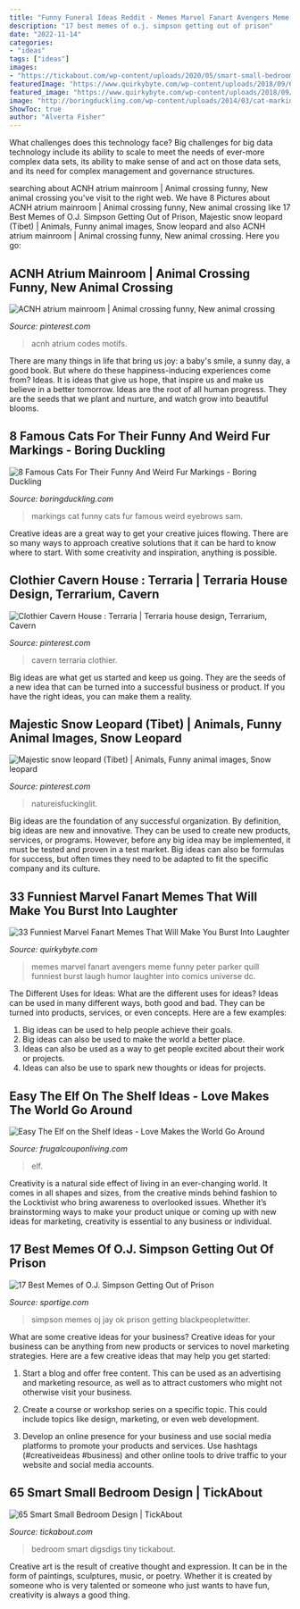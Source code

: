 ```yaml
---
title: "Funny Funeral Ideas Reddit - Memes Marvel Fanart Avengers Meme Funny Peter Parker Quill Funniest Burst Laugh Humor Laughter Into Comics Universe Dc"
description: "17 best memes of o.j. simpson getting out of prison"
date: "2022-11-14"
categories:
- "ideas"
tags: ["ideas"]
images:
- "https://tickabout.com/wp-content/uploads/2020/05/smart-small-bedroom-design-ideas-digsdigs-1589960757c48lp.jpg"
featuredImage: "https://www.quirkybyte.com/wp-content/uploads/2018/09/6e4e2b2e1f169ba635eaef38e4e4f807.jpg"
featured_image: "https://www.quirkybyte.com/wp-content/uploads/2018/09/6e4e2b2e1f169ba635eaef38e4e4f807.jpg"
image: "http://boringduckling.com/wp-content/uploads/2014/03/cat-markings-1-1.jpg"
ShowToc: true
author: "Alverta Fisher"
---
```



What challenges does this technology face?
Big challenges for big data technology include its ability to scale to meet the needs of ever-more complex data sets, its ability to make sense of and act on those data sets, and its need for complex management and governance structures.

	

		
searching about ACNH atrium mainroom | Animal crossing funny, New animal crossing you've visit to the right web. We have 8 Pictures about ACNH atrium mainroom | Animal crossing funny, New animal crossing like 17 Best Memes of O.J. Simpson Getting Out of Prison, Majestic snow leopard (Tibet) | Animals, Funny animal images, Snow leopard and also ACNH atrium mainroom | Animal crossing funny, New animal crossing. Here you go:
		
    
## ACNH Atrium Mainroom | Animal Crossing Funny, New Animal Crossing

<img loading=lazy src="https://i.pinimg.com/736x/cb/6e/e0/cb6ee06cd6d6a8d350e6296585c18f86.jpg" onerror="this.onerror=null;this.src='https://tse4.mm.bing.net/th?id=OIP.4zW-6t_OusSmDtIhSuboSgHaId&amp;pid=15.1';" alt="ACNH atrium mainroom | Animal crossing funny, New animal crossing">

_Source: pinterest.com_

>acnh atrium codes motifs. 

	

There are many things in life that bring us joy: a baby's smile, a sunny day, a good book. But where do these happiness-inducing experiences come from? Ideas. It is ideas that give us hope, that inspire us and make us believe in a better tomorrow. Ideas are the root of all human progress. They are the seeds that we plant and nurture, and watch grow into beautiful blooms.

    
## 8 Famous Cats For Their Funny And Weird Fur Markings - Boring Duckling

<img loading=lazy src="http://boringduckling.com/wp-content/uploads/2014/03/cat-markings-1-1.jpg" onerror="this.onerror=null;this.src='https://tse4.mm.bing.net/th?id=OIP.J_AHcxfd6DczcDjqEV77KwHaHa&amp;pid=15.1';" alt="8 Famous Cats For Their Funny And Weird Fur Markings - Boring Duckling">

_Source: boringduckling.com_

>markings cat funny cats fur famous weird eyebrows sam. 

	

Creative ideas are a great way to get your creative juices flowing. There are so many ways to approach creative solutions that it can be hard to know where to start. With some creativity and inspiration, anything is possible.

    
## Clothier Cavern House : Terraria | Terraria House Design, Terrarium, Cavern

<img loading=lazy src="https://i.pinimg.com/736x/19/74/20/19742006a5c928b799eea8742af07cc9.jpg" onerror="this.onerror=null;this.src='https://tse1.mm.bing.net/th?id=OIP.eIiU053iEHSLaH2KEtFBogHaEL&amp;pid=15.1';" alt="Clothier Cavern House : Terraria | Terraria house design, Terrarium, Cavern">

_Source: pinterest.com_

>cavern terraria clothier. 

	

Big ideas are what get us started and keep us going. They are the seeds of a new idea that can be turned into a successful business or product. If you have the right ideas, you can make them a reality.

    
## Majestic Snow Leopard (Tibet) | Animals, Funny Animal Images, Snow Leopard

<img loading=lazy src="https://i.pinimg.com/736x/ca/c6/a7/cac6a7fdb7602426e7cad881a10744c2.jpg" onerror="this.onerror=null;this.src='https://tse3.mm.bing.net/th?id=OIP.AuDvuISHlxGMyLamr1F0SgHaKY&amp;pid=15.1';" alt="Majestic snow leopard (Tibet) | Animals, Funny animal images, Snow leopard">

_Source: pinterest.com_

>natureisfuckinglit. 

	

Big ideas are the foundation of any successful organization. By definition, big ideas are new and innovative. They can be used to create new products, services, or programs. However, before any big idea may be implemented, it must be tested and proven in a test market. Big ideas can also be formulas for success, but often times they need to be adapted to fit the specific company and its culture.

    
## 33 Funniest Marvel Fanart Memes That Will Make You Burst Into Laughter

<img loading=lazy src="https://www.quirkybyte.com/wp-content/uploads/2018/09/6e4e2b2e1f169ba635eaef38e4e4f807.jpg" onerror="this.onerror=null;this.src='https://tse4.mm.bing.net/th?id=OIP.qGWCsgi8gmd1A3XpekWsoQAAAA&amp;pid=15.1';" alt="33 Funniest Marvel Fanart Memes That Will Make You Burst Into Laughter">

_Source: quirkybyte.com_

>memes marvel fanart avengers meme funny peter parker quill funniest burst laugh humor laughter into comics universe dc. 

	

The Different Uses for Ideas: What are the different uses for ideas?
Ideas can be used in many different ways, both good and bad. They can be turned into products, services, or even concepts. Here are a few examples:
1. Big ideas can be used to help people achieve their goals. 
2. Big ideas can also be used to make the world a better place. 
3. Ideas can also be used as a way to get people excited about their work or projects. 
4. Ideas can also be use to spark new thoughts or ideas for projects.

    
## Easy The Elf On The Shelf Ideas - Love Makes The World Go Around

<img loading=lazy src="https://www.frugalcouponliving.com/wp-content/uploads/2014/10/Elf-On-The-Shelf-Ideas-Frugal-Coupon-LIving-Globe.jpg" onerror="this.onerror=null;this.src='https://tse1.mm.bing.net/th?id=OIP.3TSHAi6jhHfRNM_FO75A0gHaJ4&amp;pid=15.1';" alt="Easy The Elf on the Shelf Ideas - Love Makes the World Go Around">

_Source: frugalcouponliving.com_

>elf. 

	

Creativity is a natural side effect of living in an ever-changing world. It comes in all shapes and sizes, from the creative minds behind fashion to the Locktivist who bring awareness to overlooked issues. Whether it’s brainstorming ways to make your product unique or coming up with new ideas for marketing, creativity is essential to any business or individual.

    
## 17 Best Memes Of O.J. Simpson Getting Out Of Prison

<img loading=lazy src="https://sportige.com/wp-content/uploads/2017/07/O.J.-Jay-Z.png" onerror="this.onerror=null;this.src='https://tse2.mm.bing.net/th?id=OIP.w-cvizwe-iZ2h975QTTEpwHaHW&amp;pid=15.1';" alt="17 Best Memes of O.J. Simpson Getting Out of Prison">

_Source: sportige.com_

>simpson memes oj jay ok prison getting blackpeopletwitter. 

	

What are some creative ideas for your business?
Creative ideas for your business can be anything from new products or services to novel marketing strategies. Here are a few creative ideas that may help you get started:
1. Start a blog and offer free content. This can be used as an advertising and marketing resource, as well as to attract customers who might not otherwise visit your business.

2. Create a course or workshop series on a specific topic. This could include topics like design, marketing, or even web development.

3. Develop an online presence for your business and use social media platforms to promote your products and services. Use hashtags (#creativeideas #business) and other online tools to drive traffic to your website and social media accounts.


    
## 65 Smart Small Bedroom Design | TickAbout

<img loading=lazy src="https://tickabout.com/wp-content/uploads/2020/05/smart-small-bedroom-design-ideas-digsdigs-1589960757c48lp.jpg" onerror="this.onerror=null;this.src='https://tse4.mm.bing.net/th?id=OIP.Ns6bM1ttYM5fHZFgAwCcLQHaLG&amp;pid=15.1';" alt="65 Smart Small Bedroom Design | TickAbout">

_Source: tickabout.com_

>bedroom smart digsdigs tiny tickabout. 

	

Creative art is the result of creative thought and expression. It can be in the form of paintings, sculptures, music, or poetry. Whether it is created by someone who is very talented or someone who just wants to have fun, creativity is always a good thing.

